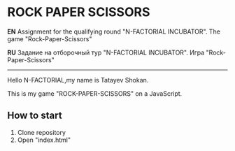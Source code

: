 # ROCK PAPER SCISSORS

**EN**
Assignment for the qualifying round "N-FACTORIAL INCUBATOR". The game "Rock-Paper-Scissors"

**RU**
Задание на отборочный тур "N-FACTORIAL INCUBATOR". Игра "Rock-Paper-Scissors"

*************
Hello N-FACTORIAL,my name is Tatayev Shokan.

This is my game "ROCK-PAPER-SCISSORS" on a JavaScript.

## How to start
1. Clone repository
2. Open "index.html"
